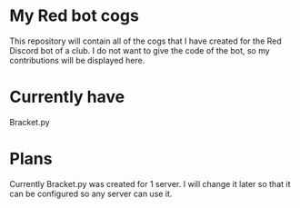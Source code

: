 # My Red bot cogs
This repository will contain all of the cogs that I have created for the Red Discord bot of a club. I do not want to give the code of the bot, so my contributions will be displayed here.

# Currently have
Bracket.py

# Plans
Currently Bracket.py was created for 1 server. I will change it later so that it can be configured so any server can use it.
